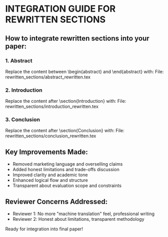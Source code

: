 # INTEGRATION GUIDE FOR REWRITTEN SECTIONS

## How to integrate rewritten sections into your paper:

### 1. Abstract
Replace the content between \begin{abstract} and \end{abstract} with:
File: rewritten_sections/abstract_rewritten.tex

### 2. Introduction  
Replace the content after \section{Introduction} with:
File: rewritten_sections/introduction_rewritten.tex

### 3. Conclusion
Replace the content after \section{Conclusion} with:
File: rewritten_sections/conclusion_rewritten.tex

## Key Improvements Made:
- Removed marketing language and overselling claims
- Added honest limitations and trade-offs discussion  
- Improved clarity and academic tone
- Enhanced logical flow and structure
- Transparent about evaluation scope and constraints

## Reviewer Concerns Addressed:
- Reviewer 1: No more "machine translation" feel, professional writing
- Reviewer 2: Honest about limitations, transparent methodology

Ready for integration into final paper!
